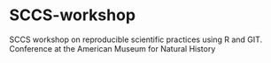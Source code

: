 # SCCS-workshop
SCCS workshop on reproducible scientific practices using R and GIT.
Conference at the American Museum for Natural History